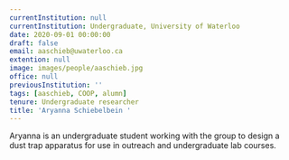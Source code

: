 ```yaml
---
currentInstitution: null
currentInstitution: Undergraduate, University of Waterloo
date: 2020-09-01 00:00:00
draft: false
email: aaschieb@uwaterloo.ca
extention: null
image: images/people/aaschieb.jpg
office: null
previousInstitution: ''
tags: [aaschieb, COOP, alumn]
tenure: Undergraduate researcher
title: 'Aryanna Schiebelbein '
---
```


Aryanna is an undergraduate student working with the group to design a dust trap apparatus for use in outreach and undergraduate lab courses. 